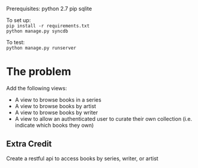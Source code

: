 Prerequisites:
python 2.7
pip
sqlite

To set up:  
`pip install -r requirements.txt`  
`python manage.py syncdb`  

To test:  
`python manage.py runserver`  

The problem
===========

Add the following views:
- A view to browse books in a series
- A view to browse books by artist
- A view to browse books by writer
- A view to allow an authenticated user to curate their own collection (i.e. indicate which books they own)

Extra Credit
------------
Create a restful api to access books by series, writer, or artist
